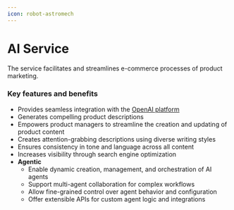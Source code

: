 ```yaml
---
icon: robot-astromech
---
```


# AI Service

The service facilitates and streamlines e-commerce processes of product marketing.

### Key features and benefits

* Provides seamless integration with the [OpenAI platform](https://platform.openai.com/)
* Generates compelling product descriptions
* Empowers product managers to streamline the creation and updating of product content
* Creates attention-grabbing descriptions using diverse writing styles
* Ensures consistency in tone and language across all content
* Increases visibility through search engine optimization
* **Agentic**
  * Enable dynamic creation, management, and orchestration of AI agents
  * Support multi-agent collaboration for complex workflows
  * Allow fine-grained control over agent behavior and configuration
  * Offer extensible APIs for custom agent logic and integrations

